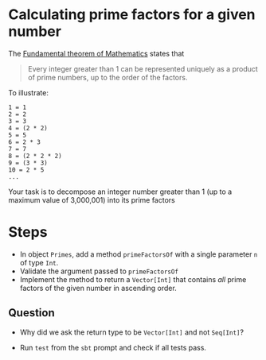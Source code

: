 # Calculating prime factors for a given number

The [Fundamental theorem of Mathematics](https://en.wikipedia.org/wiki/Fundamental_theorem_of_arithmetic) states that

> Every integer greater than 1 can be represented uniquely as a product of prime numbers, up to the order of the factors.

To illustrate:

```
1 = 1
2 = 2
3 = 3
4 = (2 * 2)
5 = 5
6 = 2 * 3
7 = 7
8 = (2 * 2 * 2)
9 = (3 * 3)
10 = 2 * 5
...
```

Your task is to decompose an integer number greater than 1 (up to a maximum 
value of 3,000,001) into its prime factors

# Steps

- In object `Primes`, add a method `primeFactorsOf`
  with a single parameter `n` of type `Int`.
- Validate the argument passed to `primeFactorsOf`
- Implement the method to return a `Vector[Int]` that
  contains *all* prime factors of the given number
  in ascending order.

## Question

- Why did we ask the return type to be `Vector[Int]` and not `Seq[Int]`?

- Run `test` from the `sbt` prompt and check if all tests pass.
